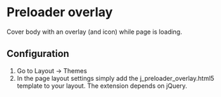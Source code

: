 # Preloader overlay
Cover body with an overlay (and icon) while page is loading. 

## Configuration
1. Go to Layout -> Themes 
2. In the page layout settings simply add the j_preloader_overlay.html5 template to your layout. The extension depends on jQuery. 
